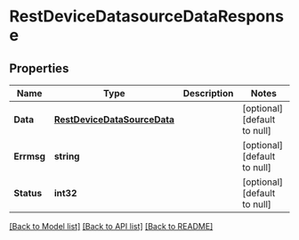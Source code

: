# RestDeviceDatasourceDataResponse

## Properties
Name | Type | Description | Notes
------------ | ------------- | ------------- | -------------
**Data** | [**RestDeviceDataSourceData**](RestDeviceDataSourceData.md) |  | [optional] [default to null]
**Errmsg** | **string** |  | [optional] [default to null]
**Status** | **int32** |  | [optional] [default to null]

[[Back to Model list]](../README.md#documentation-for-models) [[Back to API list]](../README.md#documentation-for-api-endpoints) [[Back to README]](../README.md)


